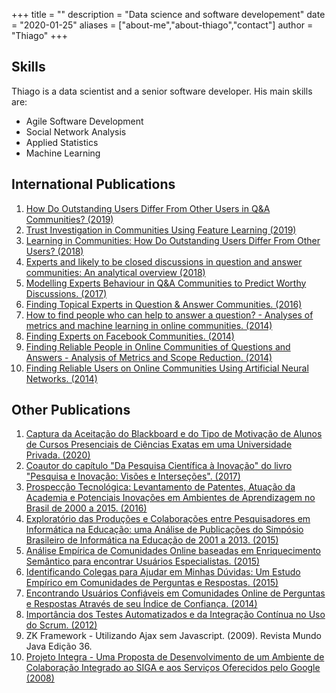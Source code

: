 +++
title = ""
description = "Data science and software developement"
date = "2020-01-25"
aliases = ["about-me","about-thiago","contact"]
author = "Thiago"
+++


## Skills

Thiago is a data scientist and a senior software developer. His main  skills are:
	
- Agile Software Development 
- Social Network Analysis 
- Applied Statistics
- Machine Learning



## International Publications


1. [How Do Outstanding Users Differ From Other Users in Q&A Communities? (2019)](https://dl.acm.org/citation.cfm?id=3344928)
1. [Trust Investigation in Communities Using Feature Learning (2019)](https://ieeexplore.ieee.org/abstract/document/8820840/)
1. [Learning in Communities: How Do Outstanding Users Differ From Other Users? (2018)](https://www.researchgate.net/publication/326999838_Learning_in_Communities_How_Do_Outstanding_Users_Differ_From_Other_Users)
1. [Experts and likely to be closed discussions in question and answer communities: An analytical overview (2018)](https://www.sciencedirect.com/science/article/pii/S0747563218302814)
1. [Modelling Experts Behaviour in Q&A Communities to Predict Worthy Discussions. (2017) ](https://www.researchgate.net/publication/318240192_Modelling_Experts_Behaviour_in_QA_Communities_to_Predict_Worthy_Discussions)
1. [Finding Topical Experts in Question & Answer Communities. (2016)](https://www.researchgate.net/publication/311313665_Finding_Topical_Experts_in_Question_Answer_Communities)
1. [How to find people who can help to answer a question? - Analyses of metrics and machine learning in online communities. (2014)](http://www.sciencedirect.com/science/article/pii/S0747563214007420)	
1. [Finding Experts on Facebook Communities. (2014)](http://dx.doi.org/10.4018/ijksr.2014040102)
1. [Finding Reliable People in Online Communities of Questions and Answers - Analysis of Metrics and Scope Reduction. (2014)](https://www.researchgate.net/publication/262912250_Finding_Reliable_People_in_Online_Communities_of_Questions_and_Answers_Analysis_of_Metrics_and_Scope_Reduction)
1. [Finding Reliable Users on Online Communities Using Artificial Neural Networks. (2014)](https://www.researchgate.net/publication/272154538_Finding_Reliable_Users_on_Online_Communities_Using_Artificial_Neural_Networks)


 

## Other Publications

1. [Captura da Aceitação do Blackboard e do Tipo de Motivação de Alunos de Cursos Presenciais de Ciências Exatas em uma Universidade Privada. (2020)](https://br-ie.org/pub/index.php/rbie/article/view/v28p229)
1. [Coautor do capítulo "Da Pesquisa Científica à Inovação" do livro "Pesquisa e Inovação: Visões e Interseções". (2017)](http://www.publit.com.br/livraria/produto/692/pesquisa-e-inovacao-visoes-e-intersecoes)
1. [Prospecção Tecnológica: Levantamento de Patentes, Atuação da Academia e Potenciais Inovações em Ambientes de Aprendizagem no Brasil de 2000 a 2015. (2016)](http://seer.unirio.br/index.php/isys/article/download/5959/5581)
1. [Exploratório das Produções e Colaborações entre Pesquisadores em Informática na Educação: uma Análise de Publicações do Simpósio Brasileiro de Informática na Educação de 2001 a 2013. (2015)](http://dx.doi.org/10.5753/cbie.sbie.2015.1323)
1. [Análise Empírica de Comunidades Online baseadas em Enriquecimento Semântico para encontrar Usuários Especialistas. (2015)](http://www.br-ie.org/pub/index.php/wcbie/article/download/6072/4256)
1. [Identificando Colegas para Ajudar em Minhas Dúvidas: Um Estudo Empírico em Comunidades de Perguntas e Respostas. (2015)](http://www.br-ie.org/pub/index.php/wcbie/article/view/5933)
1. [Encontrando Usuários Confiáveis em Comunidades Online de Perguntas e Respostas Através de seu Índice de Confiança. (2014)](https://www.researchgate.net/publication/262912086_Encontrando_Usuarios_Confiaveis_em_Comunidades_Online_de_Perguntas_e_Respostas_Atraves_de_seu_Indice_de_Confianca)   
1. [Importância dos Testes Automatizados e da Integração Contínua no Uso do Scrum. (2012)](https://docs.google.com/viewer?a=v&pid=sites&srcid=ZGVmYXVsdGRvbWFpbnxjc3Njb2RlfGd4OjI4YTEzYTU3ZTE0YzUxMWQ) 
1. ZK Framework - Utilizando Ajax sem Javascript.  (2009). Revista Mundo Java Edição 36.
1. [Projeto Integra - Uma Proposta de Desenvolvimento de um Ambiente de Colaboração Integrado ao SIGA e aos Serviços Oferecidos pelo Google (2008)](http://sites.google.com/site/csscode/Home/integra.pdf?attredirects=0)
           